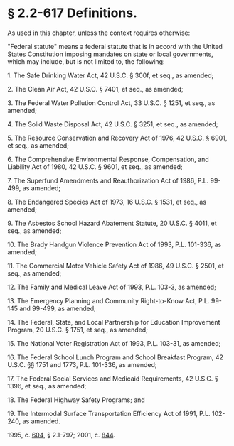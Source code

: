 # § 2.2-617 Definitions.

<p>As used in this chapter, unless the context requires otherwise:</p><p>"Federal statute" means a federal statute that is in accord with the United States Constitution imposing mandates on state or local governments, which may include, but is not limited to, the following:</p><p>1. The Safe Drinking Water Act, 42 U.S.C. § 300f, et seq., as amended;</p><p>2. The Clean Air Act, 42 U.S.C. § 7401, et seq., as amended;</p><p>3. The Federal Water Pollution Control Act, 33 U.S.C. § 1251, et seq., as amended;</p><p>4. The Solid Waste Disposal Act, 42 U.S.C. § 3251, et seq., as amended;</p><p>5. The Resource Conservation and Recovery Act of 1976, 42 U.S.C. § 6901, et seq., as amended;</p><p>6. The Comprehensive Environmental Response, Compensation, and Liability Act of 1980, 42 U.S.C. § 9601, et seq., as amended;</p><p>7. The Superfund Amendments and Reauthorization Act of 1986, P.L. 99-499, as amended;</p><p>8. The Endangered Species Act of 1973, 16 U.S.C. § 1531, et seq., as amended;</p><p>9. The Asbestos School Hazard Abatement Statute, 20 U.S.C. § 4011, et seq., as amended;</p><p>10. The Brady Handgun Violence Prevention Act of 1993, P.L. 101-336, as amended;</p><p>11. The Commercial Motor Vehicle Safety Act of 1986, 49 U.S.C. § 2501, et seq., as amended;</p><p>12. The Family and Medical Leave Act of 1993, P.L. 103-3, as amended;</p><p>13. The Emergency Planning and Community Right-to-Know Act, P.L. 99-145 and 99-499, as amended;</p><p>14. The Federal, State, and Local Partnership for Education Improvement Program, 20 U.S.C. § 1751, et seq., as amended;</p><p>15. The National Voter Registration Act of 1993, P.L. 103-31, as amended;</p><p>16. The Federal School Lunch Program and School Breakfast Program, 42 U.S.C. §§ 1751 and 1773, P.L. 101-336, as amended;</p><p>17. The Federal Social Services and Medicaid Requirements, 42 U.S.C. § 1396, et seq., as amended;</p><p>18. The Federal Highway Safety Programs; and</p><p>19. The Intermodal Surface Transportation Efficiency Act of 1991, P.L. 102-240, as amended.</p><p>1995, c. <a href='http://lis.virginia.gov/cgi-bin/legp604.exe?951+ful+CHAP0604'>604</a>, § 2.1-797; 2001, c. <a href='http://lis.virginia.gov/cgi-bin/legp604.exe?011+ful+CHAP0844'>844</a>.</p>